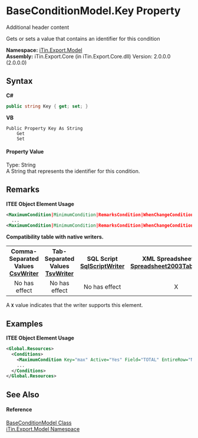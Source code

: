 # BaseConditionModel.Key Property 
Additional header content 

Gets or sets a value that contains an identifier for this condition

**Namespace:**&nbsp;<a href="N_iTin_Export_Model">iTin.Export.Model</a><br />**Assembly:**&nbsp;iTin.Export.Core (in iTin.Export.Core.dll) Version: 2.0.0.0 (2.0.0.0)

## Syntax

**C#**<br />
``` C#
public string Key { get; set; }
```

**VB**<br />
``` VB
Public Property Key As String
	Get
	Set
```


#### Property Value
Type: String<br />A String that represents the identifier for this condition.

## Remarks

**ITEE Object Element Usage**<br />
``` XML
<MaximumCondition|MinimumCondition|RemarksCondition|WhenChangeCondition|ZeroCondition Key="string" ...>
  ...
<MaximumCondition|MinimumCondition|RemarksCondition|WhenChangeCondition|ZeroCondition>
```


<strong>Compatibility table with native writers.</strong><table><tr><th>Comma-Separated Values<br /><a href="T_iTin_Export_Writers_CsvWriter">CsvWriter</a></th><th>Tab-Separated Values<br /><a href="T_iTin_Export_Writers_TsvWriter">TsvWriter</a></th><th>SQL Script<br /><a href="T_iTin_Export_Writers_SqlScriptWriter">SqlScriptWriter</a></th><th>XML Spreadsheet 2003<br /><a href="T_iTin_Export_Writers_Spreadsheet2003TabularWriter">Spreadsheet2003TabularWriter</a></th></tr><tr><td align="center">No has effect</td><td align="center">No has effect</td><td align="center">No has effect</td><td align="center">X</td></tr></table> A <strong>`X`</strong> value indicates that the writer supports this element.


## Examples

**ITEE Object Element Usage**<br />
``` XML
<Global.Resources>
  <Conditions>
    <MaximumCondition Key="max" Active="Yes" Field="TOTAL" EntireRow="No" Style="maxTotalStyle"/>
    ...
  </Conditions>
</Global.Resources>
```


## See Also


#### Reference
<a href="T_iTin_Export_Model_BaseConditionModel">BaseConditionModel Class</a><br /><a href="N_iTin_Export_Model">iTin.Export.Model Namespace</a><br />